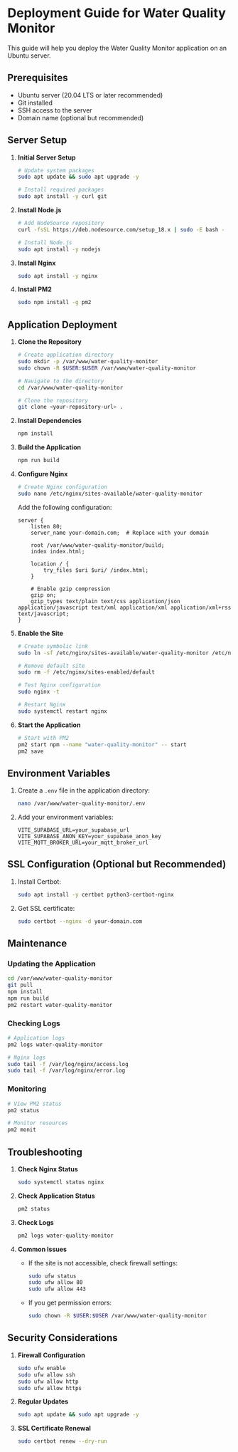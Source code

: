 # Deployment Guide for Water Quality Monitor

This guide will help you deploy the Water Quality Monitor application on an Ubuntu server.

## Prerequisites

- Ubuntu server (20.04 LTS or later recommended)
- Git installed
- SSH access to the server
- Domain name (optional but recommended)

## Server Setup

1. **Initial Server Setup**

   ```bash
   # Update system packages
   sudo apt update && sudo apt upgrade -y

   # Install required packages
   sudo apt install -y curl git
   ```
2. **Install Node.js**

   ```bash
   # Add NodeSource repository
   curl -fsSL https://deb.nodesource.com/setup_18.x | sudo -E bash -

   # Install Node.js
   sudo apt install -y nodejs
   ```
3. **Install Nginx**

   ```bash
   sudo apt install -y nginx
   ```
4. **Install PM2**

   ```bash
   sudo npm install -g pm2
   ```

## Application Deployment

1. **Clone the Repository**

   ```bash
   # Create application directory
   sudo mkdir -p /var/www/water-quality-monitor
   sudo chown -R $USER:$USER /var/www/water-quality-monitor

   # Navigate to the directory
   cd /var/www/water-quality-monitor

   # Clone the repository
   git clone <your-repository-url> .
   ```
2. **Install Dependencies**

   ```bash
   npm install
   ```
3. **Build the Application**

   ```bash
   npm run build
   ```
4. **Configure Nginx**

   ```bash
   # Create Nginx configuration
   sudo nano /etc/nginx/sites-available/water-quality-monitor
   ```

   Add the following configuration:

   ```nginx
   server {
       listen 80;
       server_name your-domain.com;  # Replace with your domain

       root /var/www/water-quality-monitor/build;
       index index.html;

       location / {
           try_files $uri $uri/ /index.html;
       }

       # Enable gzip compression
       gzip on;
       gzip_types text/plain text/css application/json application/javascript text/xml application/xml application/xml+rss text/javascript;
   }
   ```
5. **Enable the Site**

   ```bash
   # Create symbolic link
   sudo ln -sf /etc/nginx/sites-available/water-quality-monitor /etc/nginx/sites-enabled/

   # Remove default site
   sudo rm -f /etc/nginx/sites-enabled/default

   # Test Nginx configuration
   sudo nginx -t

   # Restart Nginx
   sudo systemctl restart nginx
   ```
6. **Start the Application**

   ```bash
   # Start with PM2
   pm2 start npm --name "water-quality-monitor" -- start
   pm2 save
   ```

## Environment Variables

1. Create a `.env` file in the application directory:

   ```bash
   nano /var/www/water-quality-monitor/.env
   ```
2. Add your environment variables:

   ```
   VITE_SUPABASE_URL=your_supabase_url
   VITE_SUPABASE_ANON_KEY=your_supabase_anon_key
   VITE_MQTT_BROKER_URL=your_mqtt_broker_url
   ```

## SSL Configuration (Optional but Recommended)

1. Install Certbot:

   ```bash
   sudo apt install -y certbot python3-certbot-nginx
   ```
2. Get SSL certificate:

   ```bash
   sudo certbot --nginx -d your-domain.com
   ```

## Maintenance

### Updating the Application

```bash
cd /var/www/water-quality-monitor
git pull
npm install
npm run build
pm2 restart water-quality-monitor
```

### Checking Logs

```bash
# Application logs
pm2 logs water-quality-monitor

# Nginx logs
sudo tail -f /var/log/nginx/access.log
sudo tail -f /var/log/nginx/error.log
```

### Monitoring

```bash
# View PM2 status
pm2 status

# Monitor resources
pm2 monit
```

## Troubleshooting

1. **Check Nginx Status**

   ```bash
   sudo systemctl status nginx
   ```
2. **Check Application Status**

   ```bash
   pm2 status
   ```
3. **Check Logs**

   ```bash
   pm2 logs water-quality-monitor
   ```
4. **Common Issues**

   - If the site is not accessible, check firewall settings:
     ```bash
     sudo ufw status
     sudo ufw allow 80
     sudo ufw allow 443
     ```
   - If you get permission errors:
     ```bash
     sudo chown -R $USER:$USER /var/www/water-quality-monitor
     ```

## Security Considerations

1. **Firewall Configuration**

   ```bash
   sudo ufw enable
   sudo ufw allow ssh
   sudo ufw allow http
   sudo ufw allow https
   ```
2. **Regular Updates**

   ```bash
   sudo apt update && sudo apt upgrade -y
   ```
3. **SSL Certificate Renewal**

   ```bash
   sudo certbot renew --dry-run
   ```
